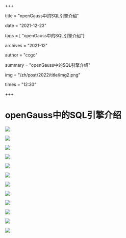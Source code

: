 +++

title =  "openGauss中的SQL引擎介绍" 

date = "2021-12-23" 

tags = [ "openGauss中的SQL引擎介绍"] 

archives = "2021-12" 

author = "ccgo" 

summary = "openGauss中的SQL引擎介绍"

img = "/zh/post/2022/title/img2.png" 

times = "12:30"

+++

# openGauss中的SQL引擎介绍<a name="ZH-CN_TOPIC_0000001198617186"></a>

![](figures/20211223-8c6710da-e8ba-4c22-a1dd-dc76ecaec07a.png)

![](figures/20211223-01cf061e-a19f-4516-9ddf-d38eb5bbbc86.png)

![](figures/20211223-92cb0889-6352-4ae6-a73f-1ec772e8a730.png)

![](figures/20211223-453c2df5-151d-4333-a812-732e1a32313b.png)

![](figures/20211223-60e81928-181c-4964-b0ec-abdd2acc7da7.png)

![](figures/20211223-9c55c807-e30b-44a9-8810-4d2b70db10a9.png)

![](figures/20211223-7afbf443-21c5-4855-8ed7-c264abaf9ff0.png)

![](figures/20211223-ef70cfd4-da07-4c1d-aabe-cc867cedbc80.png)

![](figures/20211223-ae44972c-4cc6-49b7-94c5-5b507039a686.png)

![](figures/20211223-c49e9596-383a-41c4-8057-77cdfd9e8f5e.png)

![](figures/20211223-83e9cf25-6bbc-4e0e-a24d-963d9050ae73.png)

![](figures/20211223-8e28c064-237c-4c48-8d6d-7498b11f1c3b.png)

